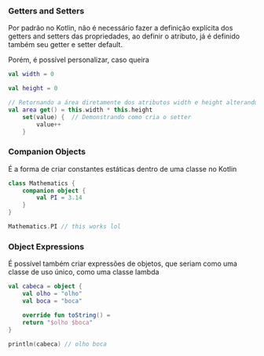 ### Getters and Setters
Por padrão no Kotlin, não é necessário fazer a definição explícita dos getters and setters das propriedades, ao definir o atributo, já é definido também seu getter e setter default.

Porém, é possível personalizar, caso queira

```kotlin
val width = 0

val height = 0

// Retornando a área diretamente dos atributos width e height alterando o getter
val area get() = this.width * this.height
	set(value) {  // Demonstrando como cria o setter
		value++
	}
```

### Companion Objects
É a forma de criar constantes estáticas dentro de uma classe no Kotlin

```kotlin
class Mathematics {
	companion object {
		val PI = 3.14
	}
}

Mathematics.PI // this works lol
```

### Object Expressions

É possível também criar expressões de objetos, que seriam como uma classe de uso único, como uma classe lambda

```kotlin
val cabeca = object {
	val olho = "olho"
	val boca = "boca"

	override fun toString() = 
	return "$olho $boca"
}

println(cabeca) // olho boca
```